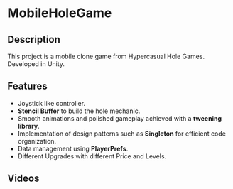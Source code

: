 # MobileHoleGame
## Description
This project is a mobile clone game from Hypercasual Hole Games. Developed in Unity.

## Features
 -  Joystick like controller.
 -  **Stencil Buffer** to build the hole mechanic.
 -  Smooth animations and polished gameplay achieved with a **tweening library**.
 -  Implementation of design patterns such as **Singleton** for efficient code organization.
 -  Data management using **PlayerPrefs**.
 -  Different Upgrades with different Price and Levels.

## Videos
